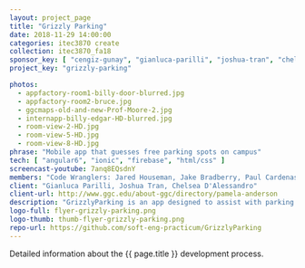 ```yaml
---
layout: project_page
title: "Grizzly Parking"
date: 2018-11-29 14:00:00
categories: itec3870 create
collection: itec3870_fa18
sponsor_key: [ "cengiz-gunay", "gianluca-parilli", "joshua-tran", "chelsea-d-alessandro" ]
project_key: "grizzly-parking"

photos:
  - appfactory-room1-billy-door-blurred.jpg
  - appfactory-room2-bruce.jpg
  - ggcmaps-old-and-new-Prof-Moore-2.jpg
  - internapp-billy-edgar-HD-blurred.jpg
  - room-view-2-HD.jpg
  - room-view-5-HD.jpg
  - room-view-8-HD.jpg
phrase: "Mobile app that guesses free parking spots on campus"
tech: [ "angular6", "ionic", "firebase", "html/css" ]
screencast-youtube: 7anq8EQsdnY
members: "Code Wranglers: Jared Houseman, Jake Bradberry, Paul Cardenas"
client: "Gianluca Parilli, Joshua Tran, Chelsea D'Alessandro"
client-url: http://www.ggc.edu/about-ggc/directory/pamela-anderson
description: "GrizzlyParking is an app designed to assist with parking on GGC Campus by calculating the highest possible chance of a parking spot in different parking lots."
logo-full: flyer-grizzly-parking.png
logo-thumb: thumb-flyer-grizzly-parking.png
repo-url: https://github.com/soft-eng-practicum/GrizzlyParking
---
```


Detailed information about the {{ page.title }} development process.

<!-- lightgallery -->
<script src="https://code.jquery.com/jquery-2.2.4.min.js"></script>
<script src="https://cdn.jsdelivr.net/lightgallery/1.3.7/js/lightgallery.min.js"></script>
<script src="https://cdn.jsdelivr.net/g/lg-zoom"></script>

<script type="text/javascript">
    $(document).ready(function() {
    $("body").lightGallery({
    zoom: true,
    selector: 'a#lightgallery',
    selectWithin: 'body'
    });
    });
</script>

[ggc]: http://www.ggc.edu
[gunay-ggc]: http://www.ggc.edu/about-ggc/directory/cengiz-gunay
[doloc-ggc]: http://www.ggc.edu/about-ggc/directory/anca-doloc-mihu
[create]: https://www.facebook.com/georgiagwinnett/photos/ms.c.eJxdz0EKADEMAsAflaYx0fz~;Ywt7KNTrIIqxo3IaRSkD4IornDFRV5uwX9HusMxUeQZ04Xm3FN6jHJmg0gXHRW3N4P~;0Ay4NMx8~-.bps.a.10153964573906447.1073741919.78573401446/10153964578831447/?type=3&theater
